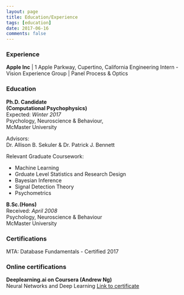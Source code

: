 ```yaml
---
layout: page
title: Education/Experience
tags: [education]
date: 2017-06-16
comments: false
---
```


### Experience 

**Apple Inc** | 1 Apple Parkway, Cupertino, California
Engineering Intern - Vision Experience Group | Panel Process & Optics

### Education

**Ph.D. Candidate**  
**(Computational Psychophysics)**  
Expected: *Winter 2017*   
Psychology, Neuroscience & Behaviour,  
McMaster University    
  
Advisors:   
Dr. Allison B. Sekuler & Dr. Patrick J. Bennett    

Relevant Graduate Coursework: 
- Machine Learning
- Grduate Level Statistics and Research Design
- Bayesian Inference
- Signal Detection Theory
- Psychometrics

**B.Sc.(Hons)**  
Received: *April 2008*  
Psychology, Neuroscience & Behaviour  
McMaster University 

### Certifications 

MTA: Database Fundamentals - Certified 2017

 <div data-iframe-width="150" data-iframe-height="270" data-share-badge-id="4416e9b0-29a4-453a-8972-65ab699fefd1"></div>
  <script type="text/javascript">
    (function() {
      var s = document.createElement('script');
      s.type = 'text/javascript';
      s.async = true;
      s.src = '//cdn.youracclaim.com/assets/utilities/embed.js';
      var o = document.getElementsByTagName('script')[0];
      o.parentNode.insertBefore(s, o);
      })();
  </script>

### Online certifications 

**Deeplearning.ai on Coursera (Andrew Ng)**  
Neural Networks and Deep Learning 
<a href="https://www.coursera.org/account/accomplishments/certificate/EPUSUG8RY97U">Link to certificate</a>
